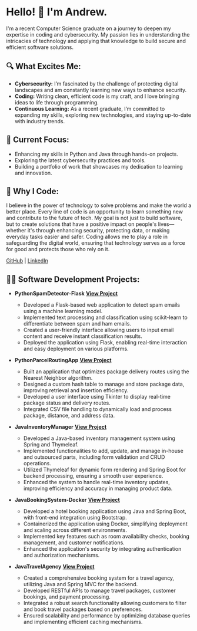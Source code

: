<h1>Hello! 👋 I'm Andrew.</h1>

<p>I'm a recent Computer Science graduate on a journey to deepen my expertise in coding and cybersecurity. My passion lies in understanding the intricacies of technology and applying that knowledge to build secure and efficient software solutions.</p>

<h2>🔍 What Excites Me:</h2>
<ul>
  <li><b>Cybersecurity:</b> I’m fascinated by the challenge of protecting digital landscapes and am constantly learning new ways to enhance security.</li>
  <li><b>Coding:</b> Writing clean, efficient code is my craft, and I love bringing ideas to life through programming.</li>
  <li><b>Continuous Learning:</b> As a recent graduate, I’m committed to expanding my skills, exploring new technologies, and staying up-to-date with industry trends.</li>
</ul>

<h2>🚀 Current Focus:</h2>
<ul>
  <li>Enhancing my skills in Python and Java through hands-on projects.</li>
  <li>Exploring the latest cybersecurity practices and tools.</li>
  <li>Building a portfolio of work that showcases my dedication to learning and innovation.</li>
</ul>

<h2>🌟 Why I Code:</h2>
<p>I believe in the power of technology to solve problems and make the world a better place. Every line of code is an opportunity to learn something new and contribute to the future of tech. My goal is not just to build software, but to create solutions that have a positive impact on people's lives—whether it's through enhancing security, protecting data, or making everyday tasks easier and safer. Coding allows me to play a role in safeguarding the digital world, ensuring that technology serves as a force for good and protects those who rely on it.</p>


<a href="https://github.com/Ash-Andrew">GitHub</a> | 
<a href="https://www.linkedin.com/in/andrew-ashbaker-a2a954244/">LinkedIn</a>

<h2>👨‍💻 Software Development Projects:</h2>

- **PythonSpamDetector-Flask**
**[View Project](https://github.com/Ash-Andrew/Spam-Email-Detection/tree/main/SpamDetection)**
  - Developed a Flask-based web application to detect spam emails using a machine learning model.
  - Implemented text processing and classification using scikit-learn to differentiate between spam and ham emails.
  - Created a user-friendly interface allowing users to input email content and receive instant classification results.
  - Deployed the application using Flask, enabling real-time interaction and easy deployment on various platforms.

- **PythonParcelRoutingApp**
**[View Project](https://github.com/Ash-Andrew/Package-Delivery.git)**
  - Built an application that optimizes package delivery routes using the Nearest Neighbor algorithm.
  - Designed a custom hash table to manage and store package data, improving retrieval and insertion efficiency.
  - Developed a user interface using Tkinter to display real-time package status and delivery routes.
  - Integrated CSV file handling to dynamically load and process package, distance, and address data.

- **JavaInventoryManager**
**[View Project](https://github.com/Ash-Andrew/Keyboard-Store-Page.git)**
  - Developed a Java-based inventory management system using Spring and Thymeleaf.
  - Implemented functionalities to add, update, and manage in-house and outsourced parts, including form validation and CRUD operations.
  - Utilized Thymeleaf for dynamic form rendering and Spring Boot for backend processing, ensuring a smooth user experience.
  - Enhanced the system to handle real-time inventory updates, improving efficiency and accuracy in managing product data.

- **JavaBookingSystem-Docker**
**[View Project](https://github.com/Ash-Andrew/Software-Applications-Using-Cloud-Services)**
  - Developed a hotel booking application using Java and Spring Boot, with front-end integration using Bootstrap.
  - Containerized the application using Docker, simplifying deployment and scaling across different environments.
  - Implemented key features such as room availability checks, booking management, and customer notifications.
  - Enhanced the application's security by integrating authentication and authorization mechanisms.

- **JavaTravelAgency**
**[View Project](https://github.com/Ash-Andrew/Backend-Frameworks)**
  - Created a comprehensive booking system for a travel agency, utilizing Java and Spring MVC for the backend.
  - Developed RESTful APIs to manage travel packages, customer bookings, and payment processing.
  - Integrated a robust search functionality allowing customers to filter and book travel packages based on preferences.
  - Ensured scalability and performance by optimizing database queries and implementing efficient caching mechanisms.
